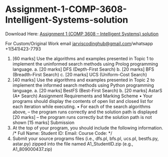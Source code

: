 # Assignment-1-COMP-3608-Intelligent-Systems-solution

Download Here: [Assignment 1 (COMP 3608 – Intelligent Systems) solution](https://jarviscodinghub.com/assignment/assignment-1-comp-3608-intelligent-systems-solution/)

For Custom/Original Work email jarviscodinghub@gmail.com/whatsapp +1(541)423-7793

1. [60 marks] Use the algorithms and examples presented in Topic 1 to implement the uninformed
search methods using Prolog programming language.
a. [20 marks] DFS (Depth-First Search)
b. [20 marks] BFS (Breadth-First Search)
c. [20 marks] UCS (Uniform-Cost Search)
2. [40 marks] Use the algorithms and examples presented in Topic 2 to implement the informed
search methods using Python programming language.
a. [20 marks] BestFS (Best-First Search)
b. [20 marks] AstarS (A* Search)
Assignment Requirements and Marking Scheme
• Your programs should display the contents of open list and closed list for each iteration while
executing.
• For each of the search algorithms above,
– the program runs correctly and the solution path is displayed [20 marks]
– the program runs correctly but the solution path is not shown [15 marks]
Submission
1. At the top of your program, you should include the following information.
/*
Full Name:
Student ID:
Email:
Course Code:
*/
2. Submit your source programs files (i.e., dfs.pl, bfs.pl, ucs.pl, bestfs.py, astar.py)
zipped into the file named A1_StudentID.zip (e.g., A1_809000437.zip)

